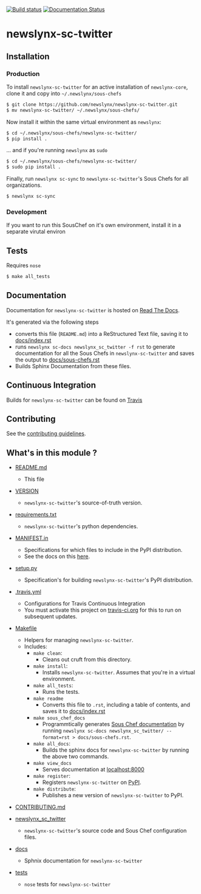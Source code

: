 [![Build status](https://travis-ci.org/newslynx/newslynx-sc-twitter.svg)](https://travis-ci.org/newslynx/newslynx-sc-twitter) [![Documentation Status](https://readthedocs.org/projects/newslynx-sc-twitter/badge/?version=latest)](https://readthedocs.org/projects/newslynx-sc-twitter/?badge=latest)

newslynx-sc-twitter
==========================================================================================



## Installation

### Production

To install `newslynx-sc-twitter` for an active installation of `newslynx-core`, clone it and copy into `~/.newslynx/sous-chefs`

```bash
$ git clone https://github.com/newslynx/newslynx-sc-twitter.git
$ mv newslynx-sc-twitter/ ~/.newslynx/sous-chefs/
```

Now install it within the same virtual environment as `newslynx`:

```bash
$ cd ~/.newslynx/sous-chefs/newslynx-sc-twitter/
$ pip install .
```

... and if you're running `newslynx` as `sudo`


```bash
$ cd ~/.newslynx/sous-chefs/newslynx-sc-twitter/ 
$ sudo pip install .
```

Finally, run `newslynx sc-sync` to `newslynx-sc-twitter`'s Sous Chefs for all organizations.

```bash
$ newslynx sc-sync
```

### Development 

If you want to run this SousChef on it's own environment, install it in a separate virutal environ 

## Tests

Requires `nose`

```bash
$ make all_tests
```

## Documentation

Documentation for `newslynx-sc-twitter` is hosted on [Read The Docs](http://newslynx-sc-twitter.readthedocs.org/).

It's generated via the following steps

* converts this file (`README.md`) into a ReStructured Text file, saving it to [docs/index.rst](https://github.com/newslynx/newslynx-sc-twitter/blob/master/docs/index.rst)
* runs `newslynx sc-docs newslynx_sc_twitter -f rst` to generate documentation for all the Sous Chefs in `newslynx-sc-twitter` and saves the output to [docs/sous-chefs.rst](https://github.com/newslynx/newslynx-sc-twitter/blob/master/docs/sous-chefs.rst)
* Builds Sphinx Documentation from these files.


## Continuous Integration

Builds for `newslynx-sc-twitter` can be found on [Travis](https://travis-ci.org/newslynx/newslynx-sc-twitter)

## Contributing

See the [contributing guidelines](https://github.com/newslynx/newslynx-sc-twitter/blob/master/CONTRIBUTING.md).


## What's in this module ?

- [README.md](https://github.com/newslynx/newslynx-sc-twitter/blob/master/README.md)
	* This file 

- [VERSION](https://github.com/newslynx/newslynx-sc-twitter/blob/master/VERSION)
	* `newslynx-sc-twitter`'s source-of-truth version.

- [requirements.txt](https://github.com/newslynx/newslynx-sc-twitter/blob/master/requirements.txt)
	* `newslynx-sc-twitter`'s python dependencies.

- [MANIFEST.in](https://github.com/newslynx/newslynx-sc-twitter/blob/master/MANIFEST.in)
	* Specifications for which files to include in the PyPI distribution.
	* See the docs on this [here](https://docs.python.org/2/distutils/sourcedist.html#specifying-the-files-to-distribute).

- [setup.py](https://github.com/newslynx/newslynx-sc-twitter/blob/master/setup.py)
	* Specification's for building `newslynx-sc-twitter`'s PyPI distribution.

- [.travis.yml](https://github.com/newslynx/newslynx-sc-twitter/blob/master/.travis.yml)
	* Configurations for Travis Continuous Integration
	* You must activate this project on [travis-ci.org](https://github.com/newslynx/newslynx-sc-twitter/blob/master/http://travis-ci.org/) for this to run on subsequent updates.

- [Makefile](https://github.com/newslynx/newslynx-sc-twitter/blob/master/Makefile)
	* Helpers for managing `newslynx-sc-twitter`.
	* Includes:
		- `make clean`: 
			* Cleans out cruft from this directory.
		- `make install`: 
			* Installs `newslynx-sc-twitter`. Assumes that you're in a virtual environment.
		- `make all_tests`: 
			* Runs the tests.
		- `make readme`
			* Converts this file to `.rst`, including a table of contents, and saves it to [docs/index.rst](https://github.com/newslynx/newslynx-sc-twitter/blob/master/docs/index.rst)
		- `make sous_chef_docs`
			* Programmtically generates [Sous Chef documentation](https://github.com/newslynx/newslynx-sc-twitter/blob/master/docs/sous-chefs.rst) by running `newslynx sc-docs newslynx_sc_twitter/ --format=rst > docs/sous-chefs.rst`.
		- `make all_docs`: 
			* Builds the sphinx docs for `newslynx-sc-twitter` by running the above two commands.
		- `make view_docs`
			* Serves documentation at [localhost:8000](http://localhost:8000)
		- `make register`: 
			* Registers `newslynx-sc-twitter` on [PyPI](https://pypi.python.org/pypi).
		- `make distribute`: 
			* Publishes a new version of `newslynx-sc-twitter` to PyPI.

- [CONTRIBUTING.md](https://github.com/newslynx/newslynx-sc-twitter/blob/master/CONTRIBUTING.md)

- [newslynx_sc_twitter](https://github.com/newslynx/newslynx-sc-twitter/blob/master/newslynx_sc_twitter/)
	* `newslynx-sc-twitter`'s source code and Sous Chef configuration files.

- [docs](https://github.com/newslynx/newslynx-sc-twitter/blob/master/docs/)
	* Sphnix documentation for `newslynx-sc-twitter`

- [tests](https://github.com/newslynx/newslynx-sc-twitter/blob/master/tests/)
	* `nose` tests for `newslynx-sc-twitter`

